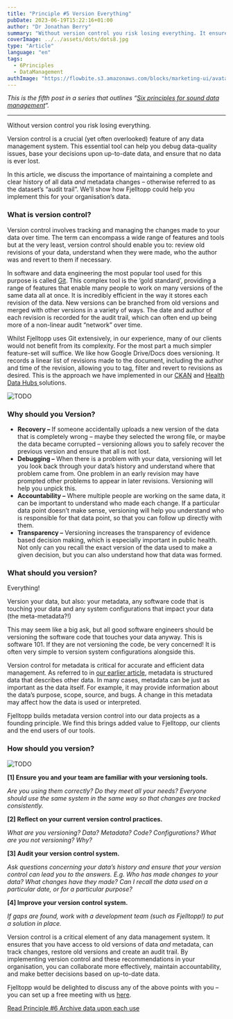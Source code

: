 ```yaml
---
title: "Principle #5 Version Everything"
pubDate: 2023-06-19T15:22:16+01:00
author: "Dr Jonathan Berry"
summary: "Without version control you risk losing everything. It ensures you have access to old versions of data and metadata. "
coverImage: ../../assets/dots/dots8.jpg
type: "Article"
language: "en"
tags:
  - 6Principles
  - DataManagement
authImage: "https://flowbite.s3.amazonaws.com/blocks/marketing-ui/avatars/bonnie-green.png"
---
```


_This is the fifth post in a series that outlines “[Six principles for sound data management](/six-principles-of-sound-data-management/)“._

---

Without version control you risk losing everything.

Version control is a crucial (yet often overlooked) feature of any data management system. This essential tool can help you debug data-quality issues, base your decisions upon up-to-date data, and ensure that no data is ever lost.

In this article, we discuss the importance of maintaining a complete and clear history of all data _and_ metadata changes – otherwise referred to as the dataset’s “audit trail”. We’ll show how Fjelltopp could help you implement this for your organisation’s data.

### What is version control?

Version control involves tracking and managing the changes made to your data over time. The term can encompass a wide range of features and tools but at the very least, version control should enable you to: review old revisions of your data, understand when they were made, who the author was and revert to them if necessary.

In software and data engineering the most popular tool used for this purpose is called [Git](https://git-scm.com/). This complex tool is the ‘gold standard’, providing a range of features that enable many people to work on many versions of the same data all at once. It is incredibly efficient in the way it stores each revision of the data. New versions can be branched from old versions and merged with other versions in a variety of ways. The date and author of each revision is recorded for the audit trail, which can often end up being more of a non-linear audit “network” over time.

Whilst Fjelltopp uses Git extensively, in our experience, many of our clients would not benefit from its complexity. For the most part a much simpler feature-set will suffice. We like how Google Drive/Docs does versioning. It records a linear list of revisions made to the document, including the author and time of the revision, allowing you to tag, filter and revert to revisions as desired. This is the approach we have implemented in our [CKAN](/fjelltopp-astro/services/data-catalogues-and-hubs) and [Health Data Hubs ](/fjelltopp-astro/services/data-catalogues-and-hubs)solutions.

<Image class="w-full md:float-right md:w-1/3 pb-5 pl-5" src="/fjelltopp-astro/src/assets/product/malawi-mock-up-1.png" alt="TODO"/>

### Why should you Version?

- **Recovery –** If someone accidentally uploads a new version of the data that is completely wrong – maybe they selected the wrong file, or maybe the data became corrupted – versioning allows you to safely recover the previous version and ensure that all is not lost.
- **Debugging –** When there is a problem with your data, versioning will let you look back through your data’s history and understand where that problem came from. One problem in an early revision may have prompted other problems to appear in later revisions. Versioning will help you unpick this.
- **Accountability –** Where multiple people are working on the same data, it can be important to understand who made each change. If a particular data point doesn’t make sense, versioning will help you understand who is responsible for that data point, so that you can follow up directly with them.
- **Transparency –** Versioning increases the transparency of evidence based decision making, which is especially important in public health. Not only can you recall the exact version of the data used to make a given decision, but you can also understand how that data was formed.

### What should you version?

Everything!

Version your data, but also: your metadata, any software code that is touching your data and any system configurations that impact your data (the meta-metadata?!)

This may seem like a big ask, but all good software engineers should be versioning the software code that touches your data anyway. This is software 101. If they are not versioning the code, be very concerned! It is often very simple to version system configurations alongside this.

Version control for metadata is critical for accurate and efficient data management. As referred to in [our earlier article](/data-management-principle-maintain-metadata/), metadata is structured data that describes other data. In many cases, metadata can be just as important as the data itself. For example, it may provide information about the data’s purpose, scope, source, and bugs. A change in this metadata may affect how the data is used or interpreted.

Fjelltopp builds metadata version control into our data projects as a founding principle. We find this brings added value to Fjelltopp, our clients and the end users of our tools.

### How should you version?

<Image class="h-100 w-full md:float-left md:w-1/4 py-5 pr-5 object-cover object-center" src="/fjelltopp-astro/src/assets/dots/dots2.jpg" alt="TODO"/>

**\[1\] Ensure you and your team are familiar with your versioning tools.**

_Are you using them correctly? Do they meet all your needs? Everyone should use the same system in the same way so that changes are tracked consistently._

**\[2\] Reflect on your current version control practices.**

_What are you versioning? Data? Metadata? Code? Configurations? What are you not versioning? Why?_

**\[3\] Audit your version control system.**

_Ask questions concerning your data’s history and ensure that your version control can lead you to the answers. E.g. Who has made changes to your data? What changes have they made? Can I recall the data used on a particular date, or for a particular purpose?_

**\[4\] Improve your version control system.**

_If gaps are found, work with a development team (such as Fjelltopp!) to put a solution in place._

Version control is a critical element of any data management system. It ensures that you have access to old versions of data _and_ metadata, can track changes, restore old versions and create an audit trail. By implementing version control and these recommendations in your organisation, you can collaborate more effectively, maintain accountability, and make better decisions based on up-to-date data.

Fjelltopp would be delighted to discuss any of the above points with you – you can set up a free meeting with us [here](/fjelltopp-astro/#contact).

[Read Principle #6 Archive data upon each use](/data-management-principle-archive-data-upon-each-use)
